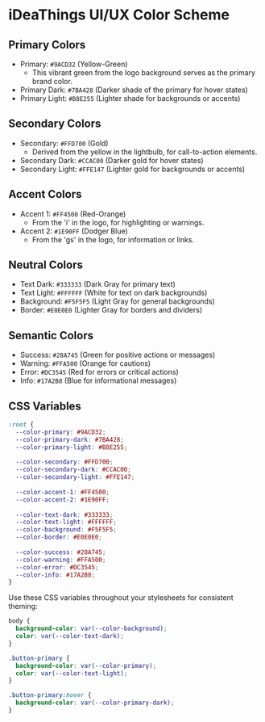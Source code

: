 # iDeaThings UI/UX Color Scheme

## Primary Colors
- Primary: `#9ACD32` (Yellow-Green)
  - This vibrant green from the logo background serves as the primary brand color.
- Primary Dark: `#7BA428` (Darker shade of the primary for hover states)
- Primary Light: `#B8E255` (Lighter shade for backgrounds or accents)

## Secondary Colors
- Secondary: `#FFD700` (Gold)
  - Derived from the yellow in the lightbulb, for call-to-action elements.
- Secondary Dark: `#CCAC00` (Darker gold for hover states)
- Secondary Light: `#FFE147` (Lighter gold for backgrounds or accents)

## Accent Colors
- Accent 1: `#FF4500` (Red-Orange)
  - From the 'i' in the logo, for highlighting or warnings.
- Accent 2: `#1E90FF` (Dodger Blue)
  - From the 'gs' in the logo, for information or links.

## Neutral Colors
- Text Dark: `#333333` (Dark Gray for primary text)
- Text Light: `#FFFFFF` (White for text on dark backgrounds)
- Background: `#F5F5F5` (Light Gray for general backgrounds)
- Border: `#E0E0E0` (Lighter Gray for borders and dividers)

## Semantic Colors
- Success: `#28A745` (Green for positive actions or messages)
- Warning: `#FFA500` (Orange for cautions)
- Error: `#DC3545` (Red for errors or critical actions)
- Info: `#17A2B8` (Blue for informational messages)

## CSS Variables

```css
:root {
  --color-primary: #9ACD32;
  --color-primary-dark: #7BA428;
  --color-primary-light: #B8E255;
  
  --color-secondary: #FFD700;
  --color-secondary-dark: #CCAC00;
  --color-secondary-light: #FFE147;
  
  --color-accent-1: #FF4500;
  --color-accent-2: #1E90FF;
  
  --color-text-dark: #333333;
  --color-text-light: #FFFFFF;
  --color-background: #F5F5F5;
  --color-border: #E0E0E0;
  
  --color-success: #28A745;
  --color-warning: #FFA500;
  --color-error: #DC3545;
  --color-info: #17A2B8;
}
```

Use these CSS variables throughout your stylesheets for consistent theming:

```css
body {
  background-color: var(--color-background);
  color: var(--color-text-dark);
}

.button-primary {
  background-color: var(--color-primary);
  color: var(--color-text-light);
}

.button-primary:hover {
  background-color: var(--color-primary-dark);
}
```
